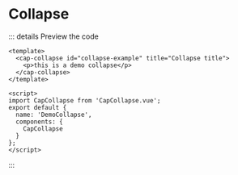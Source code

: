 # Collapse

<demo-collapse></demo-collapse>

::: details Preview the code

```vue
<template>
  <cap-collapse id="collapse-example" title="Collapse title">
    <p>this is a demo collapse</p>
  </cap-collapse>
</template>

<script>
import CapCollapse from 'CapCollapse.vue';
export default {
  name: 'DemoCollapse',
  components: {
    CapCollapse
  }
};
</script>
```

:::
